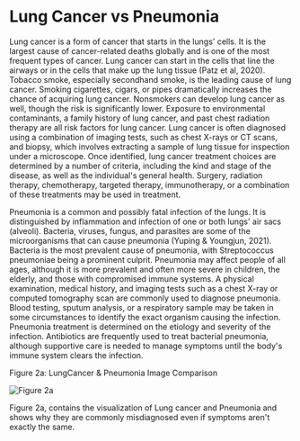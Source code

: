 # Lung Cancer vs Pneumonia
Lung cancer is a form of cancer that starts in the lungs' cells. It is the largest cause of cancer-related deaths globally and is one of the most frequent types of cancer. Lung cancer can start in the cells that line the airways or in the cells that make up the lung tissue (Patz et al, 2020). Tobacco smoke, especially secondhand smoke, is the leading cause of lung cancer. Smoking cigarettes, cigars, or pipes dramatically increases the chance of acquiring lung cancer. Nonsmokers can develop lung cancer as well, though the risk is significantly lower. Exposure to environmental contaminants, a family history of lung cancer, and past chest radiation therapy are all risk factors for lung cancer. Lung cancer is often diagnosed using a combination of imaging tests, such as chest X-rays or CT scans, and biopsy, which involves extracting a sample of lung tissue for inspection under a microscope. Once identified, lung cancer treatment choices are determined by a number of criteria, including the kind and stage of the disease, as well as the individual's general health. Surgery, radiation therapy, chemotherapy, targeted therapy, immunotherapy, or a combination of these treatments may be used in treatment.

Pneumonia is a common and possibly fatal infection of the lungs. It is distinguished by inflammation and infection of one or both lungs' air sacs (alveoli). Bacteria, viruses, fungus, and parasites are some of the microorganisms that can cause pneumonia (Yuping & Youngjun, 2021). Bacteria is the most prevalent cause of pneumonia, with Streptococcus pneumoniae being a prominent culprit. Pneumonia may affect people of all ages, although it is more prevalent and often more severe in children, the elderly, and those with compromised immune systems. A physical examination, medical history, and imaging tests such as a chest X-ray or computed tomography scan are commonly used to diagnose pneumonia. Blood testing, sputum analysis, or a respiratory sample may be taken in some circumstances to identify the exact organism causing the infection. Pneumonia treatment is determined on the etiology and severity of the infection. Antibiotics are frequently used to treat bacterial pneumonia, although supportive care is needed to manage symptoms until the body's immune system clears the infection. 

Figure 2a: LungCancer & Pneumonia Image Comparison

![Figure 2a](https://github.com/user-attachments/assets/9c3c7f9f-064b-401a-a4dd-c72c4a659843)

Figure 2a, contains the visualization of Lung cancer and Pneumonia and shows why they are commonly misdiagnosed even if symptoms aren't exactly the same.
